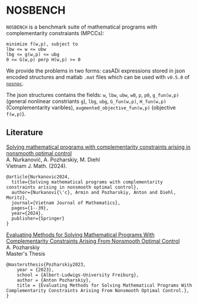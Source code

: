 # NOSBENCH
`NOSBENCH` is a benchmark suite of mathematical programs with complementarity constraiants (MPCCs):
```
minimize f(w,p), subject to
lbw <= w <= ubw
lbg <= g(w,p) <= ubg
0 <= G(w,p) perp H(w,p) >= 0
```
We provide the problems in two forms: casADi expressions stored in json encoded structures and matlab `.mat` files which can be used with `v0.5.0` of [`nosnoc`](https://github.com/nurkanovic/nosnoc).

The json structures contains the fields: `w`, `lbw`, `ubw`, `w0`, `p`, `p0`, `g_fun(w,p)` (general nonlinear constriants `g`), `lbg`, `ubg`, `G_fun(w,p)`, `H_fun(w,p)` (Complementarity varibles), `augmented_objective_fun(w,p)` (objective `f(w,p)`).

## Literature
[Solving mathematical programs with complementarity constraints arising in nonsmooth optimal control](https://link.springer.com/article/10.1007/s10013-024-00704-z) \
A. Nurkanović, A. Pozharskiy, M. Diehl \
Vietnam J. Math. (2024). 
```
@article{Nurkanovic2024,
  title={Solving mathematical programs with complementarity constraints arising in nonsmooth optimal control},
  author={Nurkanovi{\'c}, Armin and Pozharskiy, Anton and Diehl, Moritz},
  journal={Vietnam Journal of Mathematics},
  pages={1--39},
  year={2024},
  publisher={Springer}
}

```

[Evaluating Methods for Solving Mathematical Programs With Complementarity Constraints Arising From Nonsmooth Optimal Control](https://publications.syscop.de/Pozharskiy2023.pdf) \
A. Pozharskiy \
Master's Thesis
```
@mastersthesis{Pozharskiy2023,
	year = {2023},
	school = {Albert-Ludwigs-University Freiburg},
	author = {Anton Pozharskiy},
	title = {Evaluating Methods for Solving Mathematical Programs With Complementarity Constraints Arising From Nonsmooth Optimal Control.},
}
```
